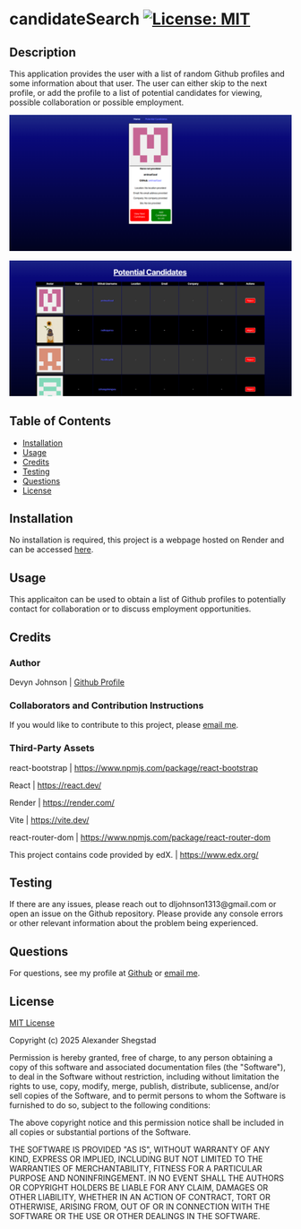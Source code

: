 # candidateSearch [![License: MIT](https://img.shields.io/badge/License-MIT-yellow.svg)](https://opensource.org/licenses/MIT)
            
## Description
<p>This application provides the user with a list of random Github profiles and some information about that user. The user can either skip to the next profile, or add the profile to a list of potential candidates for viewing, possible collaboration or possible employment.</p>

![candidate search screenshot](./src/assets/candidateSearch.png)

![list of potential candidates](./src/assets/potentialCandidates.png) 

            
## Table of Contents
- [Installation](#installation)
- [Usage](#usage)
- [Credits](#credits)
- [Testing](#testing)
- [Questions](#questions)
- [License](#license)
            
## Installation
<p>No installation is required, this project is a webpage hosted on Render and can be accessed <a href="https://candidatesearch-a0ro.onrender.com">here</a>.</p>
            
## Usage
<p>This applicaiton can be used to obtain a list of Github profiles to potentially contact for collaboration or to discuss employment opportunities.</p>
            
## Credits

### Author
<p>Devyn Johnson | <a href="https://github.com/DevynJohnson">Github Profile</a></p>
        
### Collaborators and Contribution Instructions

<p>If you would like to contribute to this project, please <a href="mailto:dljohnson1313@gmail.com">email me</a>.</p>
            
### Third-Party Assets
<p>react-bootstrap | <a href="https://www.npmjs.com/package/react-bootstrap">https://www.npmjs.com/package/react-bootstrap</a></p><p>React | <a href="https://react.dev/">https://react.dev/</a></p><p>Render | <a href="https://render.com/">https://render.com/</a></p><p>Vite | <a href="https://vite.dev/">https://vite.dev/</a></p><p>react-router-dom | <a href="https://www.npmjs.com/package/react-router-dom">https://www.npmjs.com/package/react-router-dom</a></p><p>This project contains code provided by edX. | <a href="https://www.edx.org/">https://www.edx.org/</a></p>

## Testing
<p>If there are any issues, please reach out to dljohnson1313@gmail.com or open an issue on the Github repository. Please provide any console errors or other relevant information about the problem being experienced.</p>

## Questions
<p>For questions, see my profile at <a href="https://github.com/DevynJohnson">Github</a> or <a href="mailto:dljohnson1313@gmail.com">email me</a>.</p>
            
## License
<a href="https://opensource.org/licenses/MIT">MIT License</a>

Copyright (c) 2025 Alexander Shegstad

Permission is hereby granted, free of charge, to any person obtaining a copy of this software and associated documentation files (the "Software"), to deal in the Software without restriction, including without limitation the rights to use, copy, modify, merge, publish, distribute, sublicense, and/or sell copies of the Software, and to permit persons to whom the Software is furnished to do so, subject to the following conditions:

The above copyright notice and this permission notice shall be included in all copies or substantial portions of the Software.

THE SOFTWARE IS PROVIDED "AS IS", WITHOUT WARRANTY OF ANY KIND, EXPRESS OR IMPLIED, INCLUDING BUT NOT LIMITED TO THE WARRANTIES OF MERCHANTABILITY, FITNESS FOR A PARTICULAR PURPOSE AND NONINFRINGEMENT. IN NO EVENT SHALL THE AUTHORS OR COPYRIGHT HOLDERS BE LIABLE FOR ANY CLAIM, DAMAGES OR OTHER LIABILITY, WHETHER IN AN ACTION OF CONTRACT, TORT OR OTHERWISE, ARISING FROM, OUT OF OR IN CONNECTION WITH THE SOFTWARE OR THE USE OR OTHER DEALINGS IN THE SOFTWARE.
